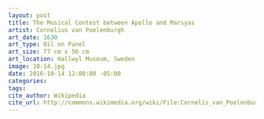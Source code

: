 ```yaml
---
layout: post
title: The Musical Contest between Apollo and Marsyas
artist: Cornelius van Poelenburgh
art_date: 1630
art_type: Oil on Panel
art_size: 77 cm x 56 cm
art_location: Hallwyl Museum, Sweden
image: 10-14.jpg
date: 2016-10-14 12:00:00 -05:00
categories:
tags:
cite_author: Wikipedia
cite_url: http://commons.wikimedia.org/wiki/File:Cornelis_van_Poelenburgh_-_The_Musical_Contest_between_Apollo_and_Marsyas_-_Google_Art_Project.jpg
---
```

